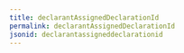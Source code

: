 ```yaml
---
title: declarantAssignedDeclarationId
permalink: declarantAssignedDeclarationId
jsonid: declarantassigneddeclarationid
---
```

